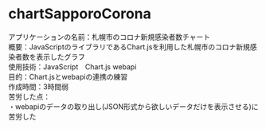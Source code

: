 # chartSapporoCorona
アプリケーションの名前：札幌市のコロナ新規感染者数チャート<br/>
概要：JavaScriptのライブラリであるChart.jsを利用した札幌市のコロナ新規感染者数を表示したグラフ<br/>
使用技術：JavaScript　Chart.js webapi　<br/>
目的：Chart.jsとwebapiの連携の練習<br/>
作成時間：3時間弱<br/>
苦労した点：<br/>
・webapiのデータの取り出し(JSON形式から欲しいデータだけを表示させる)に苦労した
